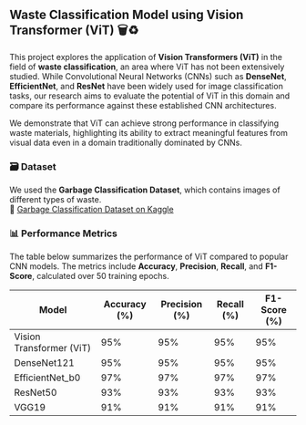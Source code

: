 ## Waste Classification Model using Vision Transformer (ViT) 🗑️♻️

This project explores the application of **Vision Transformers (ViT)** in the field of **waste classification**, an area where ViT has not been extensively studied. While Convolutional Neural Networks (CNNs) such as **DenseNet**, **EfficientNet**, and **ResNet** have been widely used for image classification tasks, our research aims to evaluate the potential of ViT in this domain and compare its performance against these established CNN architectures.

We demonstrate that ViT can achieve strong performance in classifying waste materials, highlighting its ability to extract meaningful features from visual data even in a domain traditionally dominated by CNNs.

### 🗃️ Dataset

We used the **Garbage Classification Dataset**, which contains images of different types of waste.  
📎 [Garbage Classification Dataset on Kaggle](https://www.kaggle.com/datasets/asdasdasasdas/garbage-classification)

### 📊 Performance Metrics

The table below summarizes the performance of ViT compared to popular CNN models. The metrics include **Accuracy**, **Precision**, **Recall**, and **F1-Score**, calculated over 50 training epochs.

| Model                      | Accuracy (%) | Precision (%) | Recall (%) | F1-Score (%) |
|----------------------------|--------------|---------------|------------|--------------|
| Vision Transformer (ViT)   | 95%          | 95%           | 95%        | 95%          |
| DenseNet121                |  95%          | 95%           | 95%        | 95%          |
| EfficientNet_b0            | 97%           | 97%           | 97%          | 97%           |
| ResNet50                   | 93%           | 93%            | 93%         | 93%           |
| VGG19                   | 91%           | 91%            | 91%         | 91%           |
